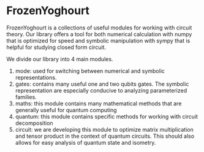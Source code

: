 # FrozenYoghourt

FrozenYoghourt is a collections of useful modules for working with circuit theory. Our library offers a tool for both numerical calculation with numpy that is optimized for speed and symbolic manipulation with sympy that is helpful for studying closed form circuit.

We divide our library into 4 main modules.

1. mode: used for switching between numerical and symbolic representations.
2. gates: contains many useful one and two qubits gates. The symbolic representation are especially conducive to analyzing parameterized families.
3. maths: this module contains many mathematical methods that are generally useful for quantum computing
4. quantum: this module contains specific methods for working with circuit decomposition
5. circuit: we are developing this module to optimize matrix multiplication and tensor product in the context of quantum circuits. This should also allows for easy analysis of quantum state and isometry.
